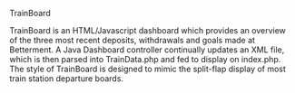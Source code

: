 TrainBoard

TrainBoard is an HTML/Javascript dashboard which provides an overview of the three most recent deposits, withdrawals and goals made at Betterment. A Java Dashboard controller continually updates an XML file, which is then parsed into TrainData.php and fed to display on index.php.  The style of TrainBoard is designed to mimic the split-flap display of most train station departure boards.
